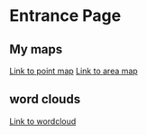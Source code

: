 # Entrance Page

## My maps
[Link to point map](https://scotwheeler.github.io/PRtourism/scot_tourism_map.html)
[Link to area map](https://scotwheeler.github.io/PRtourism/scot_tourism_map.html)

## word clouds
[Link to wordcloud](https://scotwheeler.github.io/PRtourism/parkrun_wordcloud.png)

